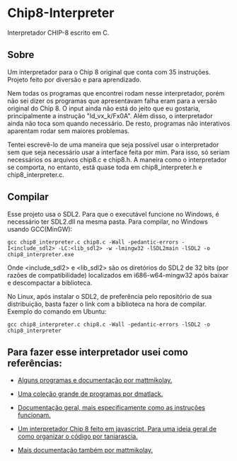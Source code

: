# Chip8-Interpreter
Interpretador CHIP-8 escrito em C.

## Sobre

Um interpretador para o Chip 8 original que conta com 35 instruções. Projeto feito por diversão e para aprendizado.

Nem todas os programas que encontrei rodam nesse interpretador, porém não sei dizer os programas que apresentavam falha eram para a versão original do Chip 8. O input ainda não está do jeito que eu gostaria, principalmente a instrução "ld_vx_k/Fx0A". Além disso, o interpretador ainda não toca som quando necessário. De resto, programas não interativos aparentam rodar sem maiores problemas.

Tentei escrevê-lo de uma maneira que seja possível usar o interpretador sem que seja necessário usar a interface feita por mim. Para isso, só seriam necessários os arquivos chip8.c e chip8.h. A maneira como o interpretador se comporta, no entanto, está quase toda em chip8_interpreter.h e chip8_interpreter.c.

## Compilar

Esse projeto usa o SDL2. Para que o executável funcione no Windows, é necessário ter SDL2.dll na mesma pasta.
Para compilar, no Windows usando GCC(MinGW):
```
gcc chip8_interpreter.c chip8.c -Wall -pedantic-errors -I<include_sdl2> -LC:<lib_sdl2> -w -lmingw32 -lSDL2main -lSDL2 -o chip8_interpreter.exe
```
Onde <include_sdl2> e <lib_sdl2> são os diretórios do SDL2 de 32 bits (por razões de compatibilidade) localizados em i686-w64-mingw32 após baixar e descompactar a biblioteca.

No Linux, após instalar o SDL2, de preferência pelo repositório de sua distribuição, basta fazer o link com a biblioteca na hora de compilar.
Exemplo do comando em Ubuntu:
```
gcc chip8_interpreter.c chip8.c -Wall -pedantic-errors -lSDL2 -o chip8_interpreter
```

## Para fazer esse interpretador usei como referências:

* [Alguns programas e documentação por mattmikolay.](https://github.com/mattmikolay/chip-8)

* [Uma coleção grande de programas por dmatlack.](https://github.com/dmatlack/chip8/tree/master/roms)

* [Documentação geral, mais especificamente como as instruções funcionam.](http://devernay.free.fr/hacks/chip8/C8TECH10.HTM#Fx0A)

* [Um interpretador Chip 8 feito em javascript. Para uma ideia geral de como organizar o código por taniarascia.](https://github.com/taniarascia/chip8)

* [Mais documentação também por mattmikolay.](http://mattmik.com/files/chip8/mastering/chip8.html)
